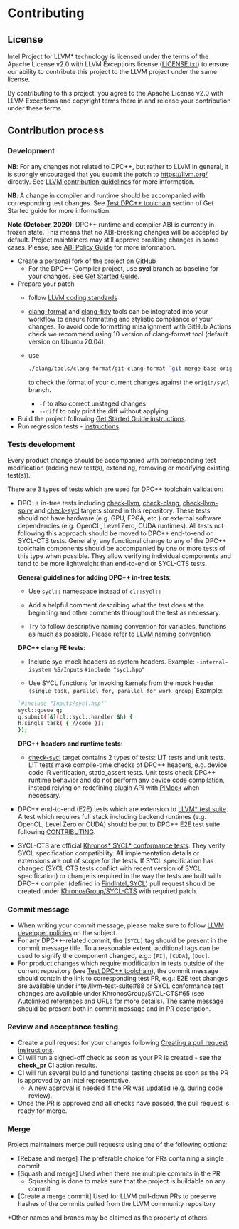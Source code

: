 # Contributing

## License

Intel Project for LLVM\* technology is licensed under the terms of the Apache
License v2.0 with LLVM Exceptions license ([LICENSE.txt](llvm/LICENSE.TXT)) to
ensure our ability to contribute this project to the LLVM project under the
same license.

By contributing to this project, you agree to the Apache License v2.0 with LLVM
Exceptions and copyright terms there in and release your contribution under
these terms.

## Contribution process

### Development

**NB**: For any changes not related to DPC++, but rather to LLVM in general, it
is strongly encouraged that you submit the patch to https://llvm.org/ directly.
See [LLVM contribution guidelines](https://llvm.org/docs/Contributing.html)
for more information.

**NB**: A change in compiler and runtime should be accompanied with
corresponding test changes.
See [Test DPC++ toolchain](sycl/doc/GetStartedGuide.md#test-dpc-toolchain)
section of Get Started guide for more information.

**Note (October, 2020)**: DPC++ runtime and compiler ABI is currently in frozen
state. This means that no ABI-breaking changes will be accepted by default.
Project maintainers may still approve breaking changes in some cases. Please,
see [ABI Policy Guide](sycl/doc/ABIPolicyGuide.md) for more information.

- Create a personal fork of the project on GitHub
  - For the DPC++ Compiler project, use **sycl** branch as baseline for your
    changes. See [Get Started Guide](sycl/doc/GetStartedGuide.md).
- Prepare your patch
  - follow [LLVM coding standards](https://llvm.org/docs/CodingStandards.html)
  - [clang-format](https://clang.llvm.org/docs/ClangFormat.html) and
    [clang-tidy](https://clang.llvm.org/extra/clang-tidy/) tools can be
    integrated into your workflow to ensure formatting and stylistic
    compliance of your changes. To avoid code formatting misalignment with
    GitHub Actions check we recommend using 10 version of clang-format tool
    (default version on Ubuntu 20.04).
  - use

    ```bash
    ./clang/tools/clang-format/git-clang-format `git merge-base origin/sycl HEAD`
    ```

    to check the format of your current changes against the `origin/sycl`
    branch.
    - `-f` to also correct unstaged changes
    - `--diff` to only print the diff without applying
- Build the project following
[Get Started Guide instructions](sycl/doc/GetStartedGuide.md#build-dpc-toolchain).
- Run regression tests -
[instructions](sycl/doc/GetStartedGuide.md#test-dpc-toolchain).

### Tests development

Every product change should be accompanied with corresponding test modification
(adding new test(s), extending, removing or modifying existing test(s)).

There are 3 types of tests which are used for DPC++ toolchain validation:
* DPC++ in-tree tests including [check-llvm](llvm/test),
[check-clang](clang/test), [check-llvm-spirv](llvm-spirv/test) and
[check-sycl](sycl/test) targets stored in this repository. These tests
should not have hardware (e.g. GPU, FPGA, etc.) or external software
dependencies (e.g. OpenCL, Level Zero, CUDA runtimes). All tests not following
this approach should be moved to DPC++ end-to-end or SYCL-CTS tests.
Generally, any functional change to any of the DPC++ toolchain components
should be accompanied by one or more tests of this type when possible. They
allow verifying individual components and tend to be more lightweight than
end-to-end or SYCL-CTS tests.

    **General guidelines for adding DPC++ in-tree tests**:

    - Use `sycl::` namespace instead of `cl::sycl::`

    - Add a helpful comment describing what the test does at the beginning and
    other comments throughout the test as necessary.

    - Try to follow descriptive naming convention for variables, functions as
    much as possible.
    Please refer to
    [LLVM naming convention](https://llvm.org/docs/CodingStandards.html#name-types-functions-variables-and-enumerators-properly)

    **DPC++ clang FE tests**:

    - Include sycl mock headers as system headers.
    Example: `-internal-isystem %S/Inputs`
    `#include "sycl.hpp"`

    - Use SYCL functions for invoking kernels from the mock header
    `(single_task, parallel_for, parallel_for_work_group)`
    Example:
    ```bash
    `#include "Inputs/sycl.hpp"`
    sycl::queue q;
    q.submit([&](cl::sycl::handler &h) {
    h.single_task( { //code });
    });
    ```

    **DPC++ headers and runtime tests**:

    - [check-sycl](sycl/test) target contains 2 types of tests: LIT tests and
    unit tests. LIT tests make compile-time checks of DPC++ headers, e.g. device
    code IR verification, static_assert tests. Unit tests check DPC++ runtime
    behavior and do not perform any device code compilation, instead relying on
    redefining plugin API with [PiMock](sycl/unittests/helpers/PiMock.hpp) when
    necessary.

* DPC++ end-to-end (E2E) tests which are extension to
[LLVM\* test suite](https://github.com/intel/llvm-test-suite/tree/intel/SYCL).
A test which requires full stack including backend runtimes (e.g. OpenCL,
Level Zero or CUDA) should be put to DPC++ E2E test suite following
[CONTRIBUTING](https://github.com/intel/llvm-test-suite/blob/intel/CONTRIBUTING.md).

* SYCL-CTS are official 
[Khronos\* SYCL\* conformance tests](https://github.com/KhronosGroup/SYCL-CTS).
They verify SYCL specification compatibility. All implementation details or
extensions are out of scope for the tests. If SYCL specification has changed
(SYCL CTS tests conflict with recent version of SYCL specification) or change
is required in the way the tests are built with DPC++ compiler (defined in
[FindIntel_SYCL](https://github.com/KhronosGroup/SYCL-CTS/blob/SYCL-1.2.1/master/cmake/FindIntel_SYCL.cmake))
pull request should be created under
[KhronosGroup/SYCL-CTS](https://github.com/KhronosGroup/SYCL-CTS) with required
patch.

### Commit message

- When writing your commit message, please make sure to follow
  [LLVM developer policies](
  https://llvm.org/docs/DeveloperPolicy.html#commit-messages) on the subject.
- For any DPC++-related commit, the `[SYCL]` tag should be present in the
  commit message title. To a reasonable extent, additional tags can be used
  to signify the component changed, e.g.: `[PI]`, `[CUDA]`, `[Doc]`.
- For product changes which require modification in tests outside of the current repository
  (see [Test DPC++ toolchain](sycl/doc/GetStartedGuide.md#test-dpc-toolchain)),
  the commit message should contain the link to corresponding test PR, e.g.: E2E
  test changes are available under intel/llvm-test-suite#88 or SYCL
  conformance test changes are available under KhronosGroup/SYCL-CTS#65 (see
  [Autolinked references and URLs](https://docs.github.com/en/free-pro-team/github/writing-on-github/autolinked-references-and-urls)
  for more details). The same message should be present both in commit
  message and in PR description.

### Review and acceptance testing

- Create a pull request for your changes following [Creating a pull request
instructions](https://help.github.com/articles/creating-a-pull-request/).
- CI will run a signed-off check as soon as your PR is created - see the
**check_pr** CI action results.
- CI will run several build and functional testing checks as soon as the PR is
approved by an Intel representative.
  - A new approval is needed if the PR was updated (e.g. during code review).
- Once the PR is approved and all checks have passed, the pull request is
ready for merge.

### Merge

Project maintainers merge pull requests using one of the following options:

- [Rebase and merge] The preferable choice for PRs containing a single commit
- [Squash and merge] Used when there are multiple commits in the PR
  - Squashing is done to make sure that the project is buildable on any commit
- [Create a merge commit] Used for LLVM pull-down PRs to preserve hashes of the
commits pulled from the LLVM community repository

*Other names and brands may be claimed as the property of others.
